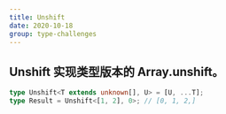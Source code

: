 ```yaml
---
title: Unshift
date: 2020-10-18
group: type-challenges
---
```


## Unshift 实现类型版本的 Array.unshift。

```typescript
type Unshift<T extends unknown[], U> = [U, ...T];
type Result = Unshift<[1, 2], 0>; // [0, 1, 2,]
```
